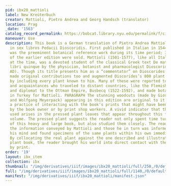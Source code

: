 ```yaml
---
pid: ibx20_mattioli
label: New Kreüterbuch
creator: Mattioli, Pietro Andrea and Georg Handsch (translator)
location: Prag
_date: '1563'
catalog_record_permalink: https://bobcat.library.nyu.edu/permalink/f/ci13eu/nyu_aleph000039075
maneuver: Use
description: This book is a German translation of Pietro Andrea Mattioli’s Commentarii
  in sex libros Pedacii Dioscoridis. First published in Italian in 1544, the Commentarii
  was the preeminent botanical reference work during its time period; 32,000 copies
  of the earlier edition were sold. Mattioli (1501-1577), like all Italian botanists
  at the time, was a devoted student of the classical Greek text De material medica
  libri quinque by the physician, botanist and pharmacologist Dioscorides (c. 40-90
  AD). Though its title presents him as a “commentator” on Dioscorides’s study, he
  made original contributions too and augmented Discorides’s 800 plant compendium
  by including every plant known to him. Many of these were reported to him by friends
  and acquaintances who traveled to distant countries, like the Flemish herbalist
  and diplomat to the Ottman Empire, Busbecq (1522-1592), and made botanical drawings
  in Turkey for Mattioli. PARAGRAPH The stunning woodcuts (made by Giorio Liberale
  and Wolfgang Meyerpack) appearing in this edition are original to it. Some are hand-colored,
  a practice of interacting with the book’s prints that might have been undertaken
  by the book owner or by print shop workers. A vivid indicator that this book was
  used arises in the pressed plant leaves that appear throughout this folio sized
  volume. The pressed plant suggests the reader not only spent time turning the pages
  of this heavy and large book, but also studied them closely. The reader also carried
  the information conveyed by Mattioli and those he in turn was informed by inside
  his mind and found specimens of the same plants within his own immediate environments.
  By collocating the real plant against the one described and illustrated in Mattioli’s
  plant book, the reader brought his world into direct contact with the one embodied
  by print.
order: '19'
layout: ibx_item
collection: ibx
thumbnail: "/img/derivatives/iiif/images/ibx20_mattioli/full/250,/0/default.jpg"
full: "/img/derivatives/iiif/images/ibx20_mattioli/full/1140,/0/default.jpg"
manifest: "/img/derivatives/iiif/ibx20_mattioli/manifest.json"
---
```

